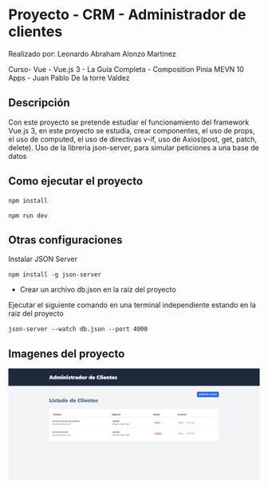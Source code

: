 # Proyecto - CRM - Administrador de clientes
Realizado por: Leonardo Abraham Alonzo Martinez

Curso- Vue - Vue.js 3 - La Guía Completa - Composition Pinia MEVN 10 Apps - Juan Pablo De la torre Valdez

## Descripción
Con este proyecto se pretende estudiar el funcionamiento del framework Vue.js 3, en este proyecto se estudia, crear componentes, el uso de props, el uso de computed, el uso de directivas v-if, uso de Axios(post, get, patch, delete). Uso de la libreria json-server, para simular peticiones a una base de datos

## Como ejecutar el proyecto
```
npm install
```
```
npm run dev
```

## Otras configuraciones
Instalar JSON Server
```
npm install -g json-server
```

* Crear un archivo db.json en la raiz del proyecto 

Ejecutar el siguiente comando en una terminal independiente estando en la raiz del proyecto 
```
json-server --watch db.json --port 4000
```

## Imagenes del proyecto
![Image text](https://github.com/LeonardoAbraham/vue3-crm/blob/main/public/imgProyecto.png)
